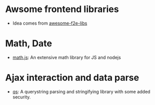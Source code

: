 # Awsome frontend libraries

- Idea comes from [awesome-f2e-libs](https://github.com/sorrycc/awesome-f2e-libs)


# Math, Date

-  [math.js](https://mathjs.org/): An extensive math library for JS and nodejs


# Ajax interaction and data parse

- [qs](https://www.npmjs.com/package/qs): A querystring parsing and stringifying library with some added security.